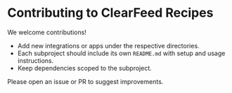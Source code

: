 # Contributing to ClearFeed Recipes

We welcome contributions!  

- Add new integrations or apps under the respective directories.
- Each subproject should include its own `README.md` with setup and usage instructions.
- Keep dependencies scoped to the subproject.

Please open an issue or PR to suggest improvements.
